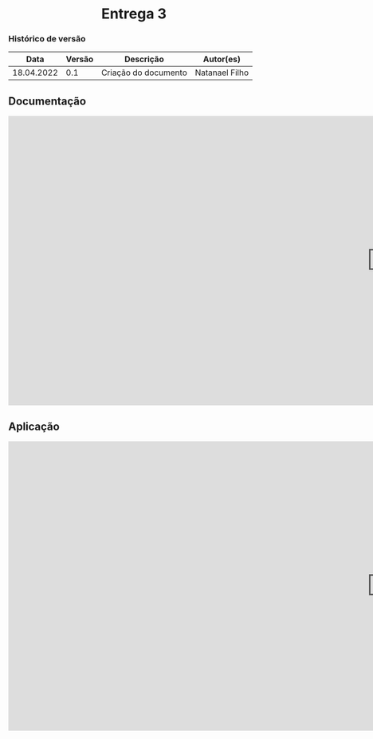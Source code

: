 # <center> Entrega 3


### Histórico de versão<br>

|Data | Versão | Descrição | Autor(es)|
| -- | -- | -- | -- |
| 18.04.2022 | 0.1 | Criação do documento | Natanael Filho|


## Documentação

<iframe width="1520" height="581" src="https://www.youtube.com/embed/jE-lXad90xk" title="YouTube video player" frameborder="0" allow="accelerometer; autoplay; clipboard-write; encrypted-media; gyroscope; picture-in-picture" allowfullscreen></iframe>

## Aplicação

<iframe width="1520" height="581" src="https://www.youtube.com/embed/jE-lXad90xk" title="YouTube video player" frameborder="0" allow="accelerometer; autoplay; clipboard-write; encrypted-media; gyroscope; picture-in-picture" allowfullscreen></iframe>

